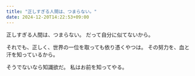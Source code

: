 ```yaml
---
title: "正しすぎる人間は、つまらない。"
date: 2024-12-20T14:22:53+09:00
---
```

正しすぎる人間は、つまらない。
だって自分に似てないから。

それでも、正しく、世界の一位を取っても依り憑くやつは。
その努力を、血と汗を知っているから。

そうでないなら知識欲だ。
私はお前を知ってやる。

